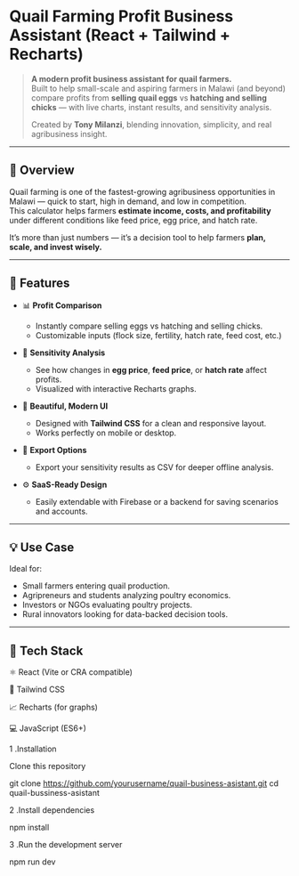 #  Quail Farming Profit Business Assistant (React + Tailwind + Recharts)

> **A modern profit business assistant for quail farmers.**  
> Built to help small-scale and aspiring farmers in Malawi (and beyond) compare profits from **selling quail eggs** vs **hatching and selling chicks** — with live charts, instant results, and sensitivity analysis.  
>  
> Created by **Tony Milanzi**, blending innovation, simplicity, and real agribusiness insight.

---

## 🌾 Overview

Quail farming is one of the fastest-growing agribusiness opportunities in Malawi — quick to start, high in demand, and low in competition.  
This calculator helps farmers **estimate income, costs, and profitability** under different conditions like feed price, egg price, and hatch rate.

It’s more than just numbers — it’s a decision tool to help farmers **plan, scale, and invest wisely.**

---

## 🚀 Features

- 📊 **Profit Comparison**
  - Instantly compare selling eggs vs hatching and selling chicks.
  - Customizable inputs (flock size, fertility, hatch rate, feed cost, etc.)

- 🧠 **Sensitivity Analysis**
  - See how changes in **egg price**, **feed price**, or **hatch rate** affect profits.
  - Visualized with interactive Recharts graphs.

- 💎 **Beautiful, Modern UI**
  - Designed with **Tailwind CSS** for a clean and responsive layout.
  - Works perfectly on mobile or desktop.

- 💾 **Export Options**
  - Export your sensitivity results as CSV for deeper offline analysis.

- ⚙️ **SaaS-Ready Design**
  - Easily extendable with Firebase or a backend for saving scenarios and accounts.

---

## 💡 Use Case

Ideal for:
- Small farmers entering quail production.  
- Agripreneurs and students analyzing poultry economics.  
- Investors or NGOs evaluating poultry projects.  
- Rural innovators looking for data-backed decision tools.

---

## 🧰 Tech Stack

⚛️ React (Vite or CRA compatible)

🎨 Tailwind CSS

📈 Recharts (for graphs)

💻 JavaScript (ES6+)


1 .Installation

Clone this repository

git clone https://github.com/yourusername/quail-business-asistant.git
cd quail-bussiness-asistant

2 .Install dependencies

npm install


3 .Run the development server

npm run dev
